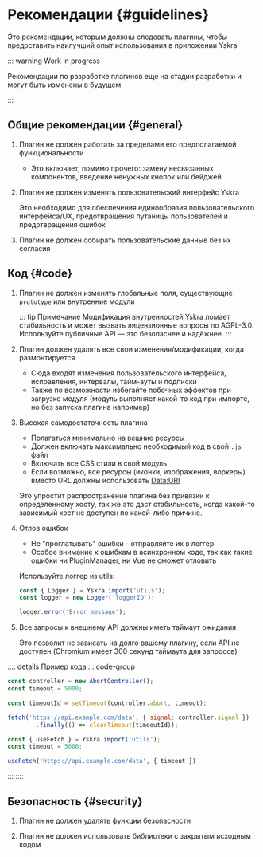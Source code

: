 # Рекомендации {#guidelines}

Это рекомендации, которым должны следовать плагины, чтобы предоставить наилучший опыт использования в приложении Yskra


::: warning Work in progress

Рекомендации по разработке плагинов еще на стадии разработки и могут быть изменены в будущем

:::

## Общие рекомендации {#general}

1. Плагин не должен работать за пределами его предполагаемой функциональности
    - Это включает, помимо прочего: замену несвязанных компонентов, введение ненужных кнопок или бейджей

2. Плагин не должен изменять пользовательский интерфейс Yskra

     Это необходимо для обеспечения единообразия пользовательского интерфейса/UX, предотвращения путаницы пользователей и предотвращения ошибок

3. Плагин не должен собирать пользовательские данные без их согласия


## Код {#code}

1. Плагин не должен изменять глобальные поля, существующие `prototype` или внутренние модули

   ::: tip Примечание
   Модификация внутренностей Yskra ломает стабильность и может вызвать лицензионные вопросы по AGPL-3.0.  
   Используйте публичные API — это безопаснее и надёжнее.
   :::

2. Плагин должен удалять все свои изменения/модификации, когда размонтируется
   - Сюда входят изменения пользовательского интерфейса, исправления, интервалы, тайм-ауты и подписки
   - Также по возможности избегайте побочных эффектов при загрузке модуля (модуль выполняет какой-то код при импорте, но без запуска плагина например)
 
3. Высокая самодостаточность плагина
   - Полагаться минимально на вешние ресурсы 
   - Должен включать максимально необходимый код в свой `.js` файл
   - Включать все CSS стили в свой модуль
   - Если возможно, все ресурсы (иконки, изображения, воркеры) вместо URL должны использовать [Data:URI](https://developer.mozilla.org/ru/docs/Web/URI/Schemes/data)
   
   Это упростит распространение плагина без привязки к определенному хосту, так же это даст стабильность, когда какой-то зависимый хост не доступен по какой-либо причине.

4. Отлов ошибок
   - Не "проглатывать" ошибки - отправляйте их в логгер
   - Особое внимание к ошибкам в асинхронном коде, так как такие ошибки ни PluginManager, ни Vue не сможет отловить

   Используйте логгер из utils:
    ```js
   const { Logger } = Yskra.import('utils');
   const logger = new Logger('loggerID');

   logger.error('Error message');
   ```

5. Все запросы к внешнему API должны иметь таймаут ожидания

   Это позволит не зависать на долго вашему плагину, если API не доступен (Chromium имеет 300 секунд таймаута для запросов)

:::: details Пример кода
::: code-group
```js [fetch]
const controller = new AbortController();
const timeout = 5000;

const timeoutId = setTimeout(controller.abort, timeout);

fetch('https://api.example.com/data', { signal: controller.signal })
        .finally(() => clearTimeout(timeoutId));
```
```js [useFetch]
const { useFetch } = Yskra.import('utils');
const timeout = 5000;

useFetch('https://api.example.com/data', { timeout })
```
:::
::::


## Безопасность {#security}

1. Плагин не должен удалять функции безопасности

2. Плагин не должен использовать библиотеки с закрытым исходным кодом
